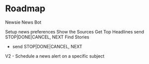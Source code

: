 # Roadmap

Newsie News Bot

Setup news preferences
Show the Sources
Get Top Headlines
  send STOP|DONE|CANCEL, NEXT
Find Stories
 - send STOP|DONE|CANCEL, NEXT

V2 - Schedule a news alert on a specific subject
